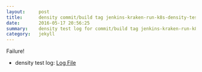 ```yaml
---
layout:     post
title:      density commit/build tag jenkins-kraken-run-k8s-density-tests-87-30
date:       2016-05-17 20:56:25
summary:    density test log for commit/build tag jenkins-kraken-run-k8s-density-tests-87-30.
category:   jekyll
---
```


Failure!

- density test log: [Log File](http://s3-us-west-2.amazonaws.com/kraken-e2e-logs/density/jenkins-kraken-run-k8s-density-tests-87-30.log)
